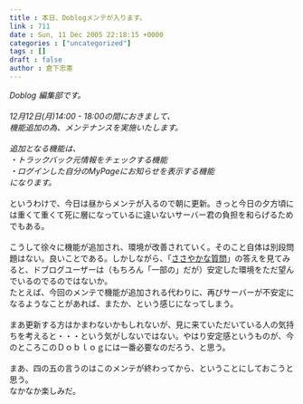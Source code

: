 ```yaml
---
title : 本日、Doblogメンテが入ります。
link : 711
date : Sun, 11 Dec 2005 22:18:15 +0000
categories : ["uncategorized"]
tags : []
draft : false
author : 倉下忠憲
---
```


<I>Doblog 編集部です。<BR><BR>12月12日(月)14:00 - 18:00の間におきまして、<BR>機能追加の為、メンテナンスを実施いたします。<BR><BR>追加となる機能は、<BR>・トラックバック元情報をチェックする機能<BR>・ログインした自分のMyPageにお知らせを表示する機能<BR>になります。</I><BR><BR>というわけで、今日は昼からメンテが入るので朝に更新。きっと今日の夕方頃には重くて重くて死に層になっているに違いないサーバー君の負担を和らげるためでもある。<BR><BR>こうして徐々に機能が追加され、環境が改善されていく。そのこと自体は別段問題はない。良いことである。しかしながら、「<A HREF="http://www.doblog.com/weblog/myblog/6947/2104097#2104097" TARGET="_blank">ささやかな質問</A>」の答えを見てみると、ドブログユーザーは（もちろん「一部の」だが）安定した環境をただ望んでいるのでるのではないか。<BR>たとえば、今回のメンテで機能が追加される代わりに、再びサーバーが不安定になるようなことがあれば、またか、という感じになってしまう。<BR><BR>まあ更新する方はかまわないかもしれないが、見に来ていただいている人の気持ちを考えると・・・という気がしないではない。やはり安定感というものが、今のところこのＤｏｂｌｏｇには一番必要なのだろう、と思う。<BR><BR>まあ、四の五の言うのはこのメンテが終わってから、ということにしておこうと思う。<BR>なかなか楽しみだ。<br><br>
